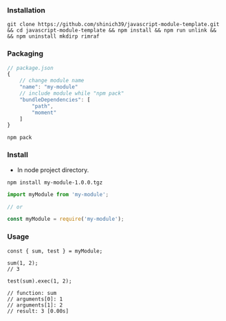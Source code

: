 ### Installation

```console
git clone https://github.com/shinich39/javascript-module-template.git && cd javascript-module-template && npm install && npm run unlink && && npm uninstall mkdirp rimraf
```

### Packaging

```js
// package.json
{
	// change module name
	"name": "my-module"
	// include module while "npm pack"
	"bundleDependencies": [
		"path",
		"moment"
	]
}
```

```console
npm pack
```

### Install

- In node project directory.
```console
npm install my-module-1.0.0.tgz
```

```js
import myModule from 'my-module';

// or

const myModule = require('my-module');
```

### Usage

```
const { sum, test } = myModule;

sum(1, 2);
// 3

test(sum).exec(1, 2);

// function: sum
// arguments[0]: 1
// arguments[1]: 2
// result: 3 [0.00s]
```
